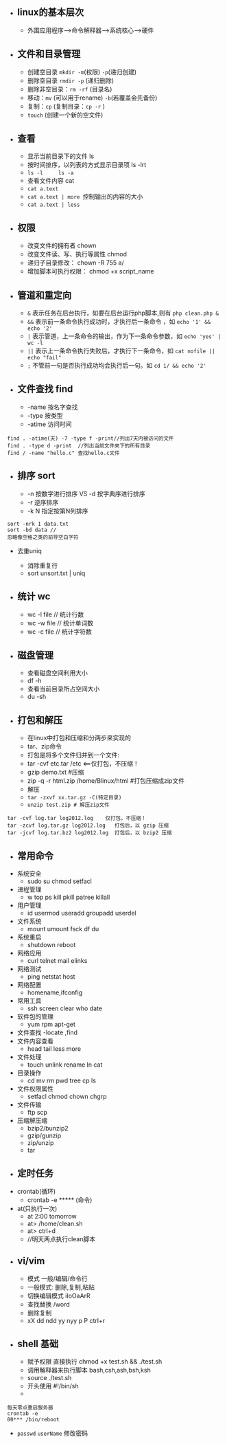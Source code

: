 - linux的基本层次
    -
    - 外围应用程序-->命令解释器-->系统核心-->硬件
    
- 文件和目录管理
    - 
    - 创建空目录 `mkdir -m`(权限) `-p`(递归创建)
    - 删除空目录 `rmdir -p` (递归删除)
    - 删除非空目录：`rm -rf` (目录名)
    - 移动：`mv` (可以用于rename) `-b`(若覆盖会先备份)
    - 复制：`cp` (复制目录：`cp -r` )
    - `touch` (创建一个新的空文件)
- 查看
    - 
    - 显示当前目录下的文件 ls
    - 按时间排序，以列表的方式显示目录项 ls -lrt
    - `ls -l     ls -a`
    - 查看文件内容 cat
    - `cat a.text`
    - `cat a.text | more `控制输出的内容的大小
    - `cat a.text | less `
- 权限
    - 
    - 改变文件的拥有者 chown
    - 改变文件读、写、执行等属性 chmod
    - 递归子目录修改： chown -R 755 a/
    - 增加脚本可执行权限： chmod +x script_name
- 管道和重定向
    - 
    - `&`  表示任务在后台执行，如要在后台运行php脚本,则有  `php clean.php &`
    - `&&` 表示前一条命令执行成功时，才执行后一条命令 ，如 `echo '1' && echo '2'`
    - `|` 表示管道，上一条命令的输出，作为下一条命令参数，如 `echo 'yes' | wc -l`
    - `||` 表示上一条命令执行失败后，才执行下一条命令，如 `cat nofile || echo "fail"`
    - `;` 不管前一句是否执行成功均会执行后一句。如 `cd 1/ && echo '2'`

- 文件查找 find
    - 
    - -name 按名字查找
    - -type 按类型
    - -atime 访问时间
```
find . -atime(天) -7 -type f -print//列出7天内被访问的文件
find . -type d -print  //列出当前文件夹下的所有目录
find / -name "hello.c" 查找hello.c文件
```

- 排序 sort
    -    
    - -n 按数字进行排序 VS -d 按字典序进行排序
    - -r 逆序排序
    - -k N 指定按第N列排序
```
sort -nrk 1 data.txt
sort -bd data // 
忽略像空格之类的前导空白字符
```
- 去重uniq
    - 消除重复行
    - sort unsort.txt | uniq
- 统计 wc
    - 
    - wc -l file // 统计行数
    - wc -w file // 统计单词数
    - wc -c file // 统计字符数


- 磁盘管理
    - 
    - 查看磁盘空间利用大小
    - df -h 
    - 查看当前目录所占空间大小
    - du -sh
- 打包和解压
    -    
    - 在linux中打包和压缩和分两步来实现的
    - tar、zip命令
    - 打包是将多个文件归并到一个文件:
    - tar -cvf etc.tar /etc <==仅打包，不压缩！
    - gzip demo.txt #压缩
    - zip -q -r html.zip /home/Blinux/html #打包压缩成zip文件
    - 解压
    - `tar -zxvf xx.tar.gz -C(特定目录)`
    - `unzip test.zip # 解压zip文件`
```
tar -cvf log.tar log2012.log    仅打包，不压缩！ 
tar -zcvf log.tar.gz log2012.log   打包后，以 gzip 压缩 
tar -jcvf log.tar.bz2 log2012.log  打包后，以 bzip2 压缩 
```
- 常用命令
    -
- 系统安全
    - sudo su chmod setfacl
- 进程管理
    - w top ps kill pkill patree killall
- 用户管理
    - id usermod useradd groupadd userdel
- 文件系统
    -  mount umount fsck df du
- 系统重启
    - shutdown reboot
- 网络应用
    - curl telnet mail elinks
- 网络测试
    - ping netstat host
- 网络配置
    - homename,ifconfig
- 常用工具
    - ssh screen clear who date
- 软件包的管理
    - yum rpm apt-get
- 文件查找
    -locate ,find
- 文件内容查看
    - head tail less more
- 文件处理
    - touch unlink rename ln cat
- 目录操作
    - cd mv rm pwd tree cp ls
- 文件权限属性
    - setfacl chmod chown chgrp
- 文件传输
    - ftp scp
- 压缩解压缩
    - bzip2/bunzip2
    - gzip/gunzip
    - zip/unzip
    - tar
- 定时任务
    -
- crontab(循环)
    - crontab -e ***** (命令)
- at(只执行一次)
    - at 2:00 tomorrow
    - at> /home/clean.sh
    - at> ctrl+d
    - //明天两点执行clean脚本
- vi/vim
    -
    - 模式 一般/编辑/命令行
    - 一般模式: 删除,复制,粘贴
    - 切换编辑模式 iIoOaArR
    - 查找替换 /word 
    - 删除复制
    - xX dd ndd yy nyy p P ctrl+r
- shell 基础
    - 
    - 赋予权限 直接执行 chmod +x test.sh && ./test.sh
    -  调用解释器来执行脚本 bash,csh,ash,bsh,ksh
    - source ./test.sh
    - 开头使用 #!/bin/sh
    -  
```shell
每天零点重启服务器
crontab -e
00*** /bin/reboot
```

- `passwd` `userName` 修改密码